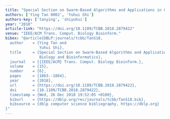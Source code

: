 ```yaml
---
title: "Special Section on Swarm-Based Algorithms and Applications in Computational Biology and Bioinformatics"
authors: ['Ying Tan 0002', 'Yuhui Shi']
authors-key: ['tanying', 'shiyuhui']
year: "2018"
article-link: "https://doi.org/10.1109/TCBB.2018.2879422"
venue: "IEEE/ACM Trans. Comput. Biology Bioinform."
bibex: "@article{DBLP:journals/tcbb/TanS18,
  author    = {Ying Tan and
               Yuhui Shi},
  title     = {Special Section on Swarm-Based Algorithms and Applications in Computational
               Biology and Bioinformatics},
  journal   = {{IEEE/ACM} Trans. Comput. Biology Bioinform.},
  volume    = {15},
  number    = {6},
  pages     = {1863--1864},
  year      = {2018},
  url       = {https://doi.org/10.1109/TCBB.2018.2879422},
  doi       = {10.1109/TCBB.2018.2879422},
  timestamp = {Wed, 26 Dec 2018 19:52:05 +0100},
  biburl    = {https://dblp.org/rec/journals/tcbb/TanS18.bib},
  bibsource = {dblp computer science bibliography, https://dblp.org}
}"
---
```

